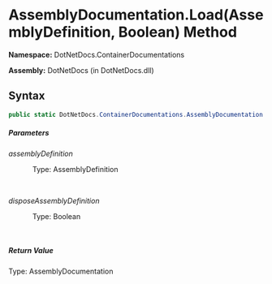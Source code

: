 # AssemblyDocumentation.Load(AssemblyDefinition, Boolean) Method
**Namespace:** DotNetDocs.ContainerDocumentations

**Assembly:** DotNetDocs (in DotNetDocs.dll)
## Syntax
```csharp
public static DotNetDocs.ContainerDocumentations.AssemblyDocumentation Load(Mono.Cecil.AssemblyDefinition assemblyDefinition, bool disposeAssemblyDefinition = false);
```
##### Parameters
*assemblyDefinition*

&nbsp;&nbsp;&nbsp;&nbsp;&nbsp;&nbsp;&nbsp;&nbsp;&nbsp;&nbsp;&nbsp;&nbsp;Type: AssemblyDefinition

&nbsp;&nbsp;&nbsp;&nbsp;&nbsp;&nbsp;&nbsp;&nbsp;&nbsp;&nbsp;&nbsp;&nbsp;


*disposeAssemblyDefinition*

&nbsp;&nbsp;&nbsp;&nbsp;&nbsp;&nbsp;&nbsp;&nbsp;&nbsp;&nbsp;&nbsp;&nbsp;Type: Boolean

&nbsp;&nbsp;&nbsp;&nbsp;&nbsp;&nbsp;&nbsp;&nbsp;&nbsp;&nbsp;&nbsp;&nbsp;


##### Return Value
Type: AssemblyDocumentation



